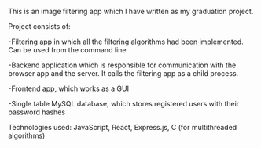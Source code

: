 This is an image filtering app which I have written as my graduation project.


Project consists of:

-Filtering app in which all the filtering algorithms had been implemented. Can be used from the command line.

-Backend application which is responsible for communication with the browser app and the server. It calls the filtering app as a child process.

-Frontend app, which works as a GUI

-Single table MySQL database, which stores registered users with their password hashes


Technologies used: JavaScript, React, Express.js, C (for multithreaded algorithms)

